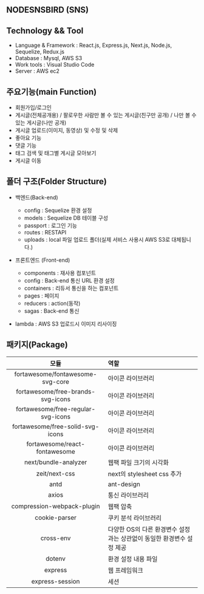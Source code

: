 NODESNSBIRD (SNS)
-------------------------------------------------------


Technology && Tool
-------------------------------------------------------
* Language & Framework : React.js, Express.js, Next.js, Node.js, Sequelize, Redux.js
* Database : Mysql, AWS S3
* Work tools : Visual Studio Code
* Server : AWS ec2


주요기능(main Function)
-------------------------------
* 회원가입/로그인
* 게시글(전체공개용) / 팔로우한 사람만 볼 수 있는 게시글(친구만 공개) / 나만 볼 수 있는 게시글(나만 공개)
* 게시글 업로드(이미지, 동영상) 및 수정 및 삭제 
* 좋아요 기능
* 댓글 기능
* 태그 검색 및 태그별 게시글 모아보기
* 게시글 이동


폴더 구조(Folder Structure)
----------------------------
* 백엔드(Back-end)
  * config : Sequelize 환경 설정
  * models : Sequelize DB 테이블 구성
  * passport : 로그인 기능
  * routes : RESTAPI
  * uploads : local 파일 업로드 폴더(실제 서비스 사용시 AWS S3로 대체됩니다.)
  
* 프론트엔드 (Front-end)
  * components : 재사용 컴포넌트
  * config : Back-end 통신 URL 환경 설정
  * containers : 리듀서 통신을 하는 컴포넌트
  * pages : 페이지
  * reducers : action(동작)
  * sagas : Back-end 통신
  
* lambda : AWS S3 업로드시 이미지 리사이징


## 패키지(Package)
| 모듈 | 역할 |
| :----: | :---- |
| fortawesome/fontawesome-svg-core | 아이콘 라이브러리 |
| fortawesome/free-brands-svg-icons | 아이콘 라이브러리 |
| fortawesome/free-regular-svg-icons | 아이콘 라이브러리 |
| fortawesome/free-solid-svg-icons | 아이콘 라이브러리 |
| fortawesome/react-fontawesome | 아이콘 라이브러리 |
| next/bundle-analyzer | 웹팩 파일 크기의 시각화 |
| zeit/next-css | next의 stylesheet css 추가 |
| antd | ant-design |
| axios | 통신 라이브러리 |
| compression-webpack-plugin | 웹팩 압축 |
| cookie-parser | 쿠키 분석 라이브러리 |
| cross-env | 다양한 OS의 다른 환경변수 설정과는 상관없이 동일한 환경변수 설정 제공 |
| dotenv | 환경 설정 내용 파일 |
| express | 웹 프레임워크 |
| express-session | 세션 |


   
  
